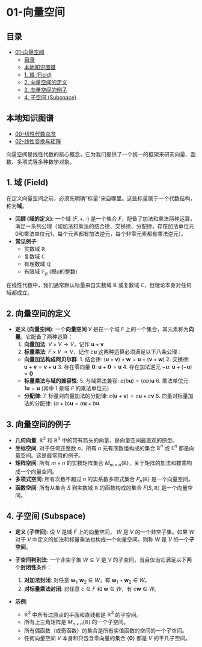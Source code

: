 # 01-向量空间

<!-- 本地目录区块 -->
## 目录

- [01-向量空间](#01-向量空间)
  - [目录](#目录)
  - [本地知识图谱](#本地知识图谱)
  - [1. 域 (Field)](#1-域-field)
  - [2. 向量空间的定义](#2-向量空间的定义)
  - [3. 向量空间的例子](#3-向量空间的例子)
  - [4. 子空间 (Subspace)](#4-子空间-subspace)

<!-- 本地知识图谱区块 -->
## 本地知识图谱

- [00-线性代数总览](./00-线性代数总览.md)
- [02-线性变换与矩阵](./02-线性变换与矩阵.md)

向量空间是线性代数的核心概念，它为我们提供了一个统一的框架来研究向量、函数、多项式等多种数学对象。

## 1. 域 (Field)

在定义向量空间之前，必须先明确"标量"来自哪里。这些标量属于一个代数结构，称为**域**。

- **回顾 (域的定义)**:
    一个域 $(F, +, \cdot)$ 是一个集合 $F$，配备了加法和乘法两种运算，满足一系列公理（如加法和乘法的结合律、交换律、分配律，存在加法单位元0和乘法单位元1，每个元素都有加法逆元，每个非零元素都有乘法逆元）。
- **常见例子**:
  - 实数域 $\mathbb{R}$
  - 复数域 $\mathbb{C}$
  - 有理数域 $\mathbb{Q}$
  - 有限域 $\mathbb{F}_p$ (模p的整数)

在线性代数中，我们通常默认标量来自实数域 $\mathbb{R}$ 或复数域 $\mathbb{C}$，但理论本身对任何域都成立。

## 2. 向量空间的定义

- **定义 (向量空间)**:
    一个**向量空间** $V$ 是在一个域 $F$ 上的一个集合，其元素称为**向量**。它配备了两种运算：
    1. **向量加法**: $V \times V \to V$，记作 $\mathbf{u} + \mathbf{v}$
    2. **标量乘法**: $F \times V \to V$，记作 $c\mathbf{u}$
    这两种运算必须满足以下八条公理：
  - **向量加法构成阿贝尔群**:
        1. 结合律: $(\mathbf{u} + \mathbf{v}) + \mathbf{w} = \mathbf{u} + (\mathbf{v} + \mathbf{w})$
        2. 交换律: $\mathbf{u} + \mathbf{v} = \mathbf{v} + \mathbf{u}$
        3. 存在零向量 $\mathbf{0}$: $\mathbf{u} + \mathbf{0} = \mathbf{u}$
        4. 存在加法逆元 $-\mathbf{u}$: $\mathbf{u} + (-\mathbf{u}) = \mathbf{0}$
  - **标量乘法与域的兼容性**:
        5.  与域乘法兼容: $a(b\mathbf{u}) = (ab)\mathbf{u}$
        6.  乘法单位元: $1\mathbf{u} = \mathbf{u}$ (其中 $1$ 是域 $F$ 的乘法单位元)
  - **分配律**:
        7.  标量对向量加法的分配律: $c(\mathbf{u} + \mathbf{v}) = c\mathbf{u} + c\mathbf{v}$
        8.  向量对标量加法的分配律: $(a+b)\mathbf{u} = a\mathbf{u} + b\mathbf{u}$

## 3. 向量空间的例子

- **几何向量**: $\mathbb{R}^2$ 和 $\mathbb{R}^3$ 中的带有箭头的向量，是向量空间最直观的原型。
- **坐标空间**: 对于任何正整数 $n$，所有 $n$ 元有序数组构成的集合 $\mathbb{R}^n$ 或 $\mathbb{C}^n$ 都是向量空间。这是最常用的例子。
- **矩阵空间**: 所有 $m \times n$ 的实数矩阵集合 $M_{m \times n}(\mathbb{R})$，关于矩阵的加法和数乘构成一个向量空间。
- **多项式空间**: 所有次数不超过 $n$ 的实系数多项式集合 $P_n(\mathbb{R})$ 是一个向量空间。
- **函数空间**: 所有从集合 $S$ 到实数域 $\mathbb{R}$ 的函数构成的集合 $F(S, \mathbb{R})$ 是一个向量空间。

## 4. 子空间 (Subspace)

- **定义 (子空间)**:
    设 $V$ 是域 $F$ 上的向量空间， $W$ 是 $V$ 的一个非空子集。如果 $W$ 对于 $V$ 中定义的加法和标量乘法也构成一个向量空间，则称 $W$ 是 $V$ 的一个**子空间**。

- **子空间判别法**:
    一个非空子集 $W \subseteq V$ 是 $V$ 的子空间，当且仅当它满足以下两个**封闭性**条件：
    1. **对加法封闭**: 对任意 $\mathbf{w}_1, \mathbf{w}_2 \in W$，有 $\mathbf{w}_1 + \mathbf{w}_2 \in W$。
    2. **对标量乘法封闭**: 对任意 $c \in F$ 和 $\mathbf{w} \in W$，有 $c\mathbf{w} \in W$。

- **示例**:
  - $\mathbb{R}^3$ 中所有过原点的平面和直线都是 $\mathbb{R}^3$ 的子空间。
  - 所有上三角矩阵是 $M_{n \times n}(\mathbb{R})$ 的一个子空间。
  - 所有偶函数（或奇函数）的集合是所有实值函数的空间的一个子空间。
  - 任何向量空间 $V$ 本身和只包含零向量的集合 $\{\mathbf{0}\}$ 都是 $V$ 的平凡子空间。
